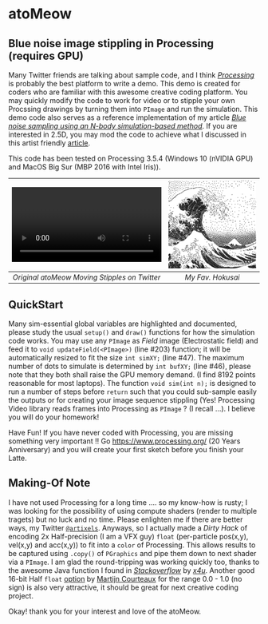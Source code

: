# atoMeow
## Blue noise image stippling in Processing (requires GPU)

Many Twitter friends are talking about sample code, and I think [*Processing*](https://www.processing.org) is probably the best platform to write a demo.  This demo is created for coders who are familiar with this awesome creative coding platform.  You may quickly modify the code to work for video or to stipple your own Procssing drawings by turning them into `PImage` and run the simulation.  This demo code also serves as a reference implementation of my article [_Blue noise sampling using an N-body simulation-based method_](https://link.springer.com/article/10.1007/s00371-017-1382-9).  If you are interested in 2.5D, you may mod the code to achieve what I discussed in this artist friendly [article](https://www.researchgate.net/publication/344852879_25D_Computational_Image_Stippling).

This code has been tested on Processing 3.5.4 (Windows 10 (nVIDIA GPU) and MacOS Big Sur (MBP 2016 with Intel Iris)).

<video src="https://user-images.githubusercontent.com/2389573/172061232-6e7650d7-f151-4954-9d4f-b3945c8fcb69.mp4" controls="controls"></video> | <img src="hokusai_dots.png" alt="Input" width="640px"/> 
:---: | :---: 
*Original atoMeow Moving Stipples on Twitter* | *My Fav. Hokusai* 

## QuickStart
Many sim-essential global variables are highlighted and documented, please study the usual `setup()` and `draw()` functions for how the simulation code works.  You may use any `PImage` as *Field* image (Electrostatic field) and feed it to `void updateField(<PImage>)` (line #203) function; it will be automatically resized to fit the size `int simXY;` (line #47).  The maximum number of dots to simulate is determined by `int bufXY;` (line #46), please note that they both shall raise the GPU memory demand.  (I find 8192 points reasonable for most laptops).  The function `void sim(int n);` is designed to run a number of steps before `return` such that you could sub-sample easily the outputs or for creating your image sequence stippling (Yes! Processing Video library reads frames into Processing as `PImage` ? (I recall ...).  I believe you will do your homework!

Have Fun!  If you have never coded with Processing, you are missing something very important !!  Go https://www.processing.org/ (20 Years Anniversary) and you will create your first sketch before you finish your Latte.

## Making-Of Note
I have not used Processing for a long time .... so my know-how is rusty; I was looking for the possibility of using compute shaders (render to multiple tragets) but no luck and no time.  Please enlighten me if there are better ways, my Twitter [`@artixels`](https://twitter.com/artixels).  Anyways, so I actually made a *Dirty Hack* of encoding 2x Half-precision (I am a VFX guy) `float` (per-particle pos(x,y), vel(x,y) and acc(x,y)) to fit into a `color` of Processing.  This allows results to be captured using `.copy()` of `PGraphics` and pipe them down to next shader via a `PImage`.  I am glad the round-tripping was working quickly too, thanks to the awesome Java function I found in [_Stackoverflow_](https://stackoverflow.com/questions/6162651/half-precision-floating-point-in-java) by [_x4u_](https://stackoverflow.com/users/237321/x4u). Another good 16-bit Half `float` [option](https://stackoverflow.com/a/51749430) by [Martijn Courteaux](https://stackoverflow.com/users/155137/martijn-courteaux) for the range 0.0 - 1.0 (no sign) is also very attractive, it should be great for next creative coding project.

Okay! thank you for your interest and love of the atoMeow.


